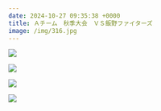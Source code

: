 ```yaml
---
date: 2024-10-27 09:35:38 +0000
title: Ａチーム　秋季大会　ＶＳ飯野ファイターズ
image: /img/316.jpg
---
```

![](/img/314.jpg)

![](/img/315.jpg)

![](/img/317.jpg)

![](/img/318.jpg)
